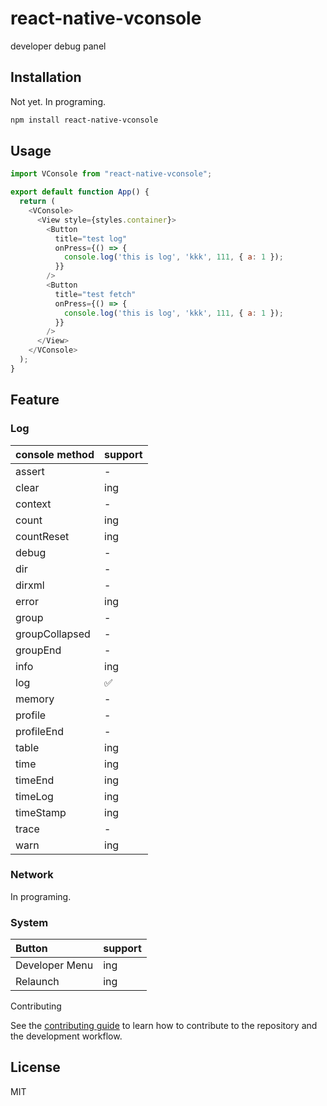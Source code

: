 # react-native-vconsole

developer debug panel

## Installation

Not yet. In programing.

```sh
npm install react-native-vconsole
```

## Usage

```js
import VConsole from "react-native-vconsole";

export default function App() {
  return (
    <VConsole>
      <View style={styles.container}>
        <Button
          title="test log"
          onPress={() => {
            console.log('this is log', 'kkk', 111, { a: 1 });
          }}
        />
        <Button
          title="test fetch"
          onPress={() => {
            console.log('this is log', 'kkk', 111, { a: 1 });
          }}
        />
      </View>
    </VConsole>
  );
}
```

## Feature

### Log

| console method | support |
|:---------------|:--------|
| assert         | -       |
| clear          | ing     |
| context        | -       |
| count          | ing     |
| countReset     | ing     |
| debug          | -       |
| dir            | -       |
| dirxml         | -       |
| error          | ing     |
| group          | -       |
| groupCollapsed | -       |
| groupEnd       | -       |
| info           | ing     |
| log            | ✅       |
| memory         | -       |
| profile        | -       |
| profileEnd     | -       |
| table          | ing     |
| time           | ing     |
| timeEnd        | ing     |
| timeLog        | ing     |
| timeStamp      | ing     |
| trace          | -       |
| warn           | ing     |


### Network

In programing.

### System

| Button         | support |
|:---------------|:--------|
| Developer Menu | ing     |
| Relaunch       | ing     |

Contributing

See the [contributing guide](CONTRIBUTING.md) to learn how to contribute to the repository and the development workflow.

## License

MIT
